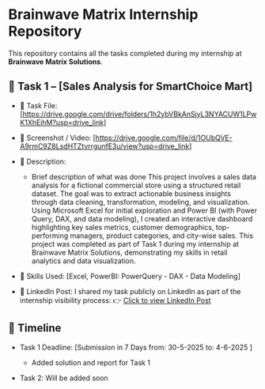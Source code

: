 # Brainwave Matrix Internship Repository

This repository contains all the tasks completed during my internship at **Brainwave Matrix Solutions**.

## 📁 Task 1 – [Sales Analysis for SmartChoice Mart]
- 🔗 Task File: [https://drive.google.com/drive/folders/1h2ybVBkAnSjyL3NYACUW1LPwK1XhEihM?usp=drive_link]
- 📸 Screenshot / Video: [https://drive.google.com/file/d/1OUbQVE-A9rmC9Z8LsdHTZtvrrgunfE3u/view?usp=drive_link]
- 📝 Description:
  - Brief description of what was done
    This project involves a sales data analysis for a fictional commercial store using a structured retail dataset. The goal was to extract actionable business insights 
    through data cleaning, transformation, modeling, and visualization.
    Using Microsoft Excel for initial exploration and Power BI (with Power Query, DAX, and data modeling), I created an interactive dashboard highlighting key sales 
    metrics, customer demographics, top-performing managers, product categories, and city-wise sales.
    This project was completed as part of Task 1 during my internship at Brainwave Matrix Solutions, demonstrating my skills in retail analytics and data visualization.
    
- 🧠 Skills Used: [Excel, PowerBI: PowerQuery - DAX - Data Modeling]
   
- 🔗 LinkedIn Post:
  I shared my task publicly on LinkedIn as part of the internship visibility process: 👉 [Click to view LinkedIn Post]()

## 📅 Timeline
- Task 1 Deadline: [Submission in 7 Days from: 30-5-2025 to: 4-6-2025 ]
  - Added solution and report for Task 1

- Task 2: Will be added soon
